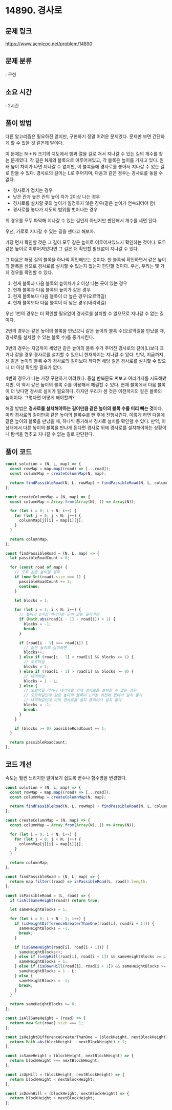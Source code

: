 # 14890. 경사로

## 문제 링크

https://www.acmicpc.net/problem/14890

## 문제 분류

: 구현

## 소요 시간

: 2시간

## 풀이 방법

다른 알고리즘은 필요하진 않지만, 구현하기 정말 어려운 문제였다. 문제만 보면 간단하게 할 수 있을 것 같은데 말이다.

이 문제는 N \* N 크기의 지도에서 행과 열을 길로 쳐서 지나갈 수 있는 길의 개수를 찾는 문제였다. 각 길은 N개의 블록으로 이루어져있고, 각 블록은 높이를 가지고 있다. 원래 높이 차이가 나면 지나갈 수 없지만, 이 블록들에 경사로를 놓아서 지나갈 수 있는 길로 만들 수 있다. 경사로의 길이는 L로 주어지며, 다음과 같은 경우는 경사로를 놓을 수 없다.

- 경사로가 겹치는 경우
- 낮은 칸과 높은 칸의 높이 차가 2이상 나는 경우
- 경사로를 설치할 곳의 높이가 일정하지 않은 경우(같은 높이가 연속되어야 함)
- 경사로를 놓다가 지도의 범위를 벗어나는 경우

위 경우를 모두 파악해 지나갈 수 있는 길인지 아닌지만 판단해서 개수를 세면 된다.

우선, 가로로 지나갈 수 있는 길을 센다고 해보자.

가장 먼저 확인할 것은 그 길이 모두 같은 높이로 이루어져있느지 확인하는 것이다. 모두 같은 높이로 이루어져있다면 그 길은 더 확인할 필요없이 지나갈 수 있다.

그 다음은 해당 길의 블록을 하나씩 확인해보는 것이다. 한 블록씩 확인하면서 같은 높이의 블록을 셈으로 경사로를 설치할 수 있는지 없는지 판단할 것이다. 우선, 우리는 몇 가지 경우를 확인할 수 있다.

1. 현재 블록과 다음 블록의 높이차가 2 이상 나는 곳이 있는 경우
2. 현재 블록과 다음 블록의 높이가 같은 경우
3. 현재 블록보다 다음 블록이 더 높은 경우(오르막길)
4. 현재 블록보다 다음 블록이 더 낮은 경우(내리막길)

우선 1번의 경우는 더 확인할 필요없이 경사로를 설치할 수 없으므로 지나갈 수 없는 길이다.

2번의 경우는 같은 높이의 블록을 만났으니 같은 높이의 블록 수(오르막길을 만났을 때, 경사로를 설치할 수 있는 블록 수)를 증가시킨다.

3번의 경우는 지금까지 세었던 같은 높이의 블록 수가 주어진 경사로의 길이(L)보다 크거나 같을 경우 경사로를 설치할 수 있으니 현재까지는 지나갈 수 있다. 만약, 지금까지 센 같은 높이의 블록 수가 경사로의 길이보다 작다면 해당 길은 경사로를 설치할 수 없으니 더 이상 확인할 필요가 없다.

4번의 경우가 나는 가장 구현하기 어려웠다. 중첩 반복문도 써보고 여러가지를 시도해봤지만, 이 역시 같은 높이의 블록 수를 이용해서 해결할 수 있다. 현재 블록에서 다음 블록이 더 낮다면 경사로 설치가 필요하다. 하지만 우리가 센 것은 이전까지의 같은 블록의 높이이다. 그렇다면 어떻게 해야할까?

해결 방법은 **경사로를 설치해야하는 길이만큼 같은 높이의 블록 수를 미리 빼는 것**이다. 미리 경사로의 길이만큼 같은 높이의 블록수를 뺀 후에 진행시킨다. 이렇게 하면 다음에 같은 높이의 블록을 만났을 때, 하나씩 증가해서 경사로 설치를 확인할 수 있다. 만약, 이 상태에서 다른 높이의 블록을 만나게 된다면 경사로 위에 경사로를 설치해야하는 상황이니 탐색을 멈추고 지나갈 수 없는 길로 판단한다.

## 풀이 코드

```js
const solution = (N, L, map) => {
  const rowMap = map.map((road) => [...road]);
  const columnMap = createColumnMap(N, map);

  return findPassibleRoad(N, L, rowMap) + findPassibleRoad(N, L, columnMap);
};

const createColumnMap = (N, map) => {
  const columnMap = Array.from(Array(N), () => Array(N));

  for (let i = 0; i < N; i++) {
    for (let j = 0; j < N; j++) {
      columnMap[j][i] = map[i][j];
    }
  }

  return columnMap;
};

const findPassibleRoad = (N, L, map) => {
  let passibleRoadCount = 0;

  for (const road of map) {
    // 모두 같은 높이일 경우
    if (new Set(road).size === 1) {
      passibleRoadCount += 1;
      continue;
    }

    let blocks = 1;

    for (let i = 1; i < N; i++) {
      // 높이가 2이상 차이나는 곳이 있는 길이라면
      if (Math.abs(road[i - 1] - road[i]) > 1) {
        blocks = -1;
        break;
      }

      if (road[i - 1] === road[i]) {
        // 같은 높이의 길이라면
        blocks++;
      } else if (road[i - 1] < road[i] && blocks >= L) {
        // 오르막길
        blocks = 1;
      } else if (road[i - 1] > road[i] && blocks >= 0) {
        // 내리막길
        blocks = 1 - L;
      } else {
        // 오르막길 이거나 내리막길 인데 경사로를 설치할 수 없는 경우
        // 오르막길인데 같은 높이의 블록이 L이상 이전에 없어서 설치 불가
        // 내리막길인데 이미 경사로를 설치 중이어서 설치 불가
        blocks = -1;
        break;
      }
    }

    if (blocks >= 0) passibleRoadCount += 1;
  }

  return passibleRoadCount;
};
```

## 코드 개선

속도는 훨씬 느리지만 알아보기 쉽도록 변수나 함수명을 변경했다.

```js
const solution = (N, L, map) => {
  const rowMap = map.map((road) => [...road]);
  const columnMap = createColumnMap(N, map);

  return findPassibleRoad(N, L, rowMap) + findPassibleRoad(N, L, columnMap);
};

const createColumnMap = (N, map) => {
  const columnMap = Array.from(Array(N), () => Array(N));

  for (let i = 0; i < N; i++) {
    for (let j = 0; j < N; j++) {
      columnMap[j][i] = map[i][j];
    }
  }

  return columnMap;
};

const findPassibleRoad = (N, L, map) => {
  return map.filter((road) => isPassibleRoad(L, road)).length;
};

const isPassibleRoad = (L, road) => {
  if (isAllSameHeight(road)) return true;

  let sameHeightBlocks = 1;

  for (let i = 0; i < N - 1; i++) {
    if (isHeightDifferenceGreaterThanOne(road[i], road[i + 1])) {
      sameHeightBlocks = -1;
      break;
    }

    if (isSameHeight(road[i], road[i + 1])) {
      sameHeightBlocks++;
    } else if (isUpHill(road[i], road[i + 1]) && sameHeightBlocks >= L) {
      sameHeightBlocks = 1;
    } else if (isDownHill(road[i], road[i + 1]) && sameHeightBlocks >= 0) {
      sameHeightBlocks = 1 - L;
    } else {
      sameHeightBlocks = -1;
      break;
    }
  }

  return sameHeightBlocks >= 0;
};

const isAllSameHeight = (road) => {
  return new Set(road).size === 1;
};

const isHeightDifferenceGreaterThanOne = (blockHeight, nextBlockHeight) => {
  return Math.abs(blockHeight - nextBlockHeight) > 1;
};

const isSameHeight = (blockHeight, nextBlockHeight) => {
  return blockHeight === nextBlockHeight;
};

const isUpHill = (blockHeight, nextBlockHeight) => {
  return blockHeight < nextBlockHeight;
};

const isDownHill = (blockHeight, nextBlockHeight) => {
  return blockHeight > nextBlockHeight;
};
```
